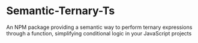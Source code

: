 # Semantic-Ternary-Ts
An NPM package providing a semantic way to perform ternary expressions through a function, simplifying conditional logic in your JavaScript projects
